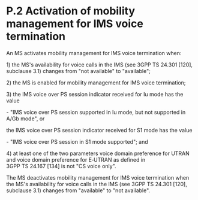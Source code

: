 
P.2 Activation of mobility management for IMS voice termination
===============================================================

An MS activates mobility management for IMS voice termination when:

1\) the MS\'s availability for voice calls in the IMS (see
3GPP TS 24.301 \[120\], subclause 3.1) changes from \"not available\" to
\"available\";

2\) the MS is enabled for mobility management for IMS voice termination;

3\) the IMS voice over PS session indicator received for Iu mode has the
value

\- \"IMS voice over PS session supported in Iu mode, but not supported
in A/Gb mode\", or

the IMS voice over PS session indicator received for S1 mode has the
value

\- \"IMS voice over PS session in S1 mode supported\"; and

4\) at least one of the two parameters voice domain preference for UTRAN
and voice domain preference for E‑UTRAN as defined in
3GPP TS 24.167 \[134\] is not \"CS voice only\".

The MS deactivates mobility management for IMS voice termination when
the MS\'s availability for voice calls in the IMS (see
3GPP TS 24.301 \[120\], subclause 3.1) changes from \"available\" to
\"not available\".
